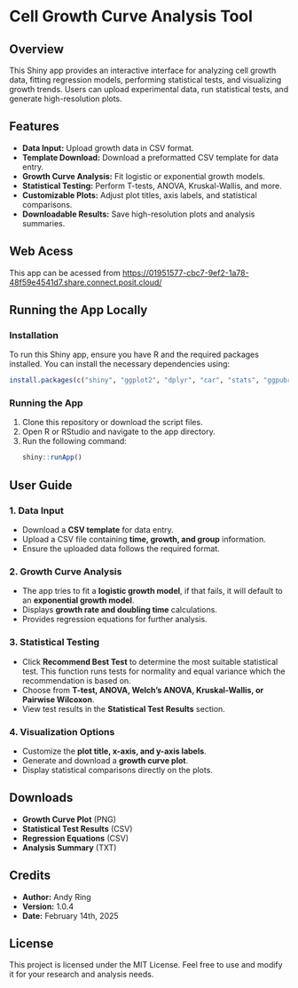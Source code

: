 # Cell Growth Curve Analysis Tool

## Overview

This Shiny app provides an interactive interface for analyzing cell growth data, fitting regression models, performing statistical tests, and visualizing growth trends. Users can upload experimental data, run statistical tests, and generate high-resolution plots.

## Features

- **Data Input:** Upload growth data in CSV format.
- **Template Download:** Download a preformatted CSV template for data entry.
- **Growth Curve Analysis:** Fit logistic or exponential growth models.
- **Statistical Testing:** Perform T-tests, ANOVA, Kruskal-Wallis, and more.
- **Customizable Plots:** Adjust plot titles, axis labels, and statistical comparisons.
- **Downloadable Results:** Save high-resolution plots and analysis summaries.

## Web Acess
This app can be acessed from https://01951577-cbc7-9ef2-1a78-48f59e4541d7.share.connect.posit.cloud/

## Running the App Locally
### Installation
To run this Shiny app, ensure you have R and the required packages installed. You can install the necessary dependencies using:

```r
install.packages(c("shiny", "ggplot2", "dplyr", "car", "stats", "ggpubr", "multcomp", "bslib", "thematic"))
```

### Running the App
1. Clone this repository or download the script files.
2. Open R or RStudio and navigate to the app directory.
3. Run the following command:
   ```r
   shiny::runApp()
   ```

## User Guide

### 1. Data Input
- Download a **CSV template** for data entry.
- Upload a CSV file containing **time, growth, and group** information.
- Ensure the uploaded data follows the required format.

### 2. Growth Curve Analysis
- The app tries to fit a **logistic growth model**, if that fails, it will default to an **exponential growth model**.
- Displays **growth rate and doubling time** calculations.
- Provides regression equations for further analysis.

### 3. Statistical Testing
- Click **Recommend Best Test** to determine the most suitable statistical test. This function runs tests for normality and equal variance which the recommendation is based on.
- Choose from **T-test, ANOVA, Welch’s ANOVA, Kruskal-Wallis, or Pairwise Wilcoxon**.
- View test results in the **Statistical Test Results** section.

### 4. Visualization Options

- Customize the **plot title, x-axis, and y-axis labels**.
- Generate and download a **growth curve plot**.
- Display statistical comparisons directly on the plots.

## Downloads

- **Growth Curve Plot** (PNG)
- **Statistical Test Results** (CSV)
- **Regression Equations** (CSV)
- **Analysis Summary** (TXT)

## Credits

- **Author:** Andy Ring
- **Version:** 1.0.4
- **Date:** February 14th, 2025

## License

This project is licensed under the MIT License. Feel free to use and modify it for your research and analysis needs.

